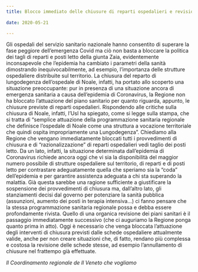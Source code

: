 ```yaml
---  
title: Blocco immediato delle chiusure di reparti ospedalieri e revisione del piano sanitario
 
date: 2020-05-21

---
```


 
Gli ospedali del servizio sanitario nazionale hanno consentito di superare la fase peggiore dell’emergenza Covid ma ciò non basta a bloccare la politica dei tagli di reparti e posti letto della giunta Zaia, evidentemente inconsapevole che l’epidemia ha cambiato i parametri della sanità dimostrando inequivocabilmente, ad esempio, l’importanza delle strutture ospedaliere distribuite sul territorio.
La chiusura del reparto di lungodegenza dell’ospedale di Noale, infatti, ha portato allo scoperto una situazione preoccupante: pur in presenza di una situazione ancora di emergenza sanitaria a causa dell’epidemia di Coronavirus, la Regione non ha bloccato l’attuazione del piano sanitario per quanto riguarda, appunto, le chiusure previste di reparti ospedalieri.
Rispondendo alle critiche sulla chiusura di Noale, infatti, l’Usl ha spiegato, come si legge sulla stampa, che si tratta di “semplice attuazione della programmazione sanitaria regionale che definisce l’ospedale di Noale come una struttura a vocazione territoriale che quindi ospita impropriamente una Lungodegenza”.
Chiediamo alla Regione che vengano immediatamente bloccati tutti i provvedimenti di chiusura e di “razionalizzazione” di reparti ospedalieri vedi taglio dei posti letto.
Da un lato, infatti, la situazione determinata dall’epidemia di Coronavirus richiede ancora oggi che vi sia la disponibilità del maggior numero possibile di strutture ospedaliere sul territorio, di reparti e di posti letto per contrastare adeguatamente quella che speriamo sia la “coda” dell’epidemia e per garantire assistenza adeguata a chi sta superando la malattia.
Già questa sarebbe una ragione sufficiente a giustificare la sospensione dei provvedimenti di chiusura ma, dall’altro lato, gli stanziamenti decisi dal governo per potenziare la sanità pubblica (assunzioni, aumento dei posti in terapia intensiva…) ci fanno pensare che la stessa programmazione sanitaria regionale possa e debba essere profondamente rivista.
Quello di una organica revisione dei piani sanitari è il passaggio immediatamente successivo (che ci auguriamo la Regione ponga quanto prima in atto). Oggi è necessario che venga bloccata l’attuazione degli interventi di chiusura previsti dalle schede ospedaliere attualmente valide, anche per non creare situazioni che, di fatto, rendano più complessa e costosa la revisione delle schede stesse, ad esempio l’annullamento di chiusure nel frattempo già effettuate.
 
*Il Coordinamento regionale de Il Veneto che vogliamo*
